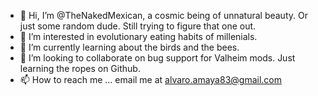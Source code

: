 - 👋 Hi, I’m @TheNakedMexican, a cosmic being of unnatural beauty. Or just some random dude. Still trying to figure that one out.
- 👀 I’m interested in evolutionary eating habits of millenials.
- 🌱 I’m currently learning about the birds and the bees.
- 💞️ I’m looking to collaborate on bug support for Valheim mods. Just learning the ropes on Github.
- 📫 How to reach me ... email me at alvaro.amaya83@gmail.com

<!---
TheNakedMexican/TheNakedMexican is a ✨ special ✨ repository because its `README.md` (this file) appears on your GitHub profile.
You can click the Preview link to take a look at your changes.
--->
